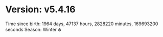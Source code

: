 # Version: v5.4.16
Time since birth: 1964 days, 47137 hours, 2828220 minutes, 169693200 seconds
Season: Winter ❄️
